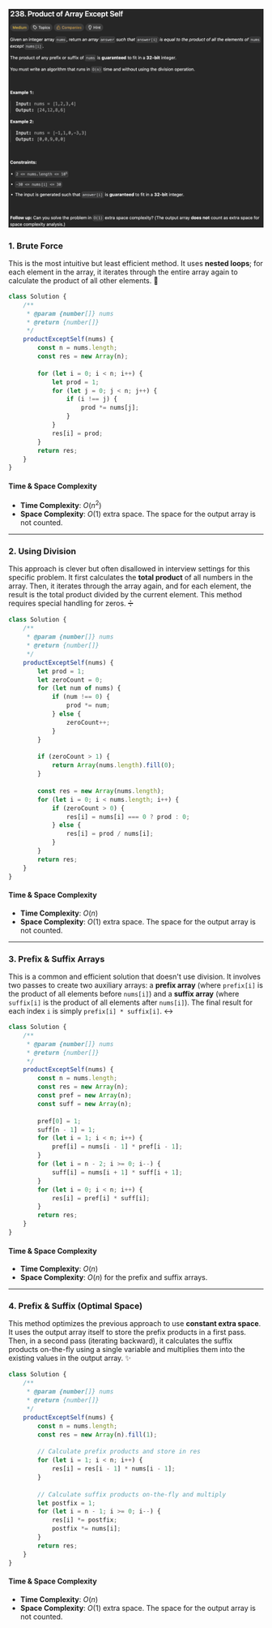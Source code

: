 ![productfArrayExceptSelf](/asset/images/productfArrayExceptSelf.png)

### 1\. Brute Force

This is the most intuitive but least efficient method. It uses **nested loops**; for each element in the array, it iterates through the entire array again to calculate the product of all other elements. 🐢

```javascript
class Solution {
    /**
     * @param {number[]} nums
     * @return {number[]}
     */
    productExceptSelf(nums) {
        const n = nums.length;
        const res = new Array(n);

        for (let i = 0; i < n; i++) {
            let prod = 1;
            for (let j = 0; j < n; j++) {
                if (i !== j) {
                    prod *= nums[j];
                }
            }
            res[i] = prod;
        }
        return res;
    }
}
```

#### **Time & Space Complexity**

  * **Time Complexity**: $O(n^2)$
  * **Space Complexity**: $O(1)$ extra space. The space for the output array is not counted.

-----

### 2\. Using Division

This approach is clever but often disallowed in interview settings for this specific problem. It first calculates the **total product** of all numbers in the array. Then, it iterates through the array again, and for each element, the result is the total product divided by the current element. This method requires special handling for zeros. ➗

```javascript
class Solution {
    /**
     * @param {number[]} nums
     * @return {number[]}
     */
    productExceptSelf(nums) {
        let prod = 1;
        let zeroCount = 0;
        for (let num of nums) {
            if (num !== 0) {
                prod *= num;
            } else {
                zeroCount++;
            }
        }

        if (zeroCount > 1) {
            return Array(nums.length).fill(0);
        }

        const res = new Array(nums.length);
        for (let i = 0; i < nums.length; i++) {
            if (zeroCount > 0) {
                res[i] = nums[i] === 0 ? prod : 0;
            } else {
                res[i] = prod / nums[i];
            }
        }
        return res;
    }
}
```

#### **Time & Space Complexity**

  * **Time Complexity**: $O(n)$
  * **Space Complexity**: $O(1)$ extra space. The space for the output array is not counted.

-----

### 3\. Prefix & Suffix Arrays

This is a common and efficient solution that doesn't use division. It involves two passes to create two auxiliary arrays: a **prefix array** (where `prefix[i]` is the product of all elements before `nums[i]`) and a **suffix array** (where `suffix[i]` is the product of all elements after `nums[i]`). The final result for each index `i` is simply `prefix[i] * suffix[i]`. ↔️

```javascript
class Solution {
    /**
     * @param {number[]} nums
     * @return {number[]}
     */
    productExceptSelf(nums) {
        const n = nums.length;
        const res = new Array(n);
        const pref = new Array(n);
        const suff = new Array(n);

        pref[0] = 1;
        suff[n - 1] = 1;
        for (let i = 1; i < n; i++) {
            pref[i] = nums[i - 1] * pref[i - 1];
        }
        for (let i = n - 2; i >= 0; i--) {
            suff[i] = nums[i + 1] * suff[i + 1];
        }
        for (let i = 0; i < n; i++) {
            res[i] = pref[i] * suff[i];
        }
        return res;
    }
}
```

#### **Time & Space Complexity**

  * **Time Complexity**: $O(n)$
  * **Space Complexity**: $O(n)$ for the prefix and suffix arrays.

-----

### 4\. Prefix & Suffix (Optimal Space)

This method optimizes the previous approach to use **constant extra space**. It uses the output array itself to store the prefix products in a first pass. Then, in a second pass (iterating backward), it calculates the suffix products on-the-fly using a single variable and multiplies them into the existing values in the output array. ✨

```javascript
class Solution {
    /**
     * @param {number[]} nums
     * @return {number[]}
     */
    productExceptSelf(nums) {
        const n = nums.length;
        const res = new Array(n).fill(1);

        // Calculate prefix products and store in res
        for (let i = 1; i < n; i++) {
            res[i] = res[i - 1] * nums[i - 1];
        }

        // Calculate suffix products on-the-fly and multiply
        let postfix = 1;
        for (let i = n - 1; i >= 0; i--) {
            res[i] *= postfix;
            postfix *= nums[i];
        }
        return res;
    }
}
```

#### **Time & Space Complexity**

  * **Time Complexity**: $O(n)$
  * **Space Complexity**: $O(1)$ extra space. The space for the output array is not counted.